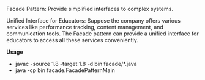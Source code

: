 Facade Pattern: Provide simplified interfaces to complex systems.

Unified Interface for Educators: Suppose the company offers various services like performance tracking, content management, and communication tools. The Facade pattern can provide a unified interface for educators to access all these services conveniently.

**Usage**
- javac -source 1.8 -target 1.8 -d bin facade/*.java
- java -cp bin facade.FacadePatternMain
